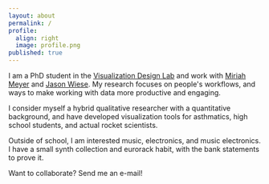 ```yaml
---
layout: about
permalink: /
profile:
  align: right
  image: profile.png
published: true
---
```


I am a PhD student in the [Visualization Design Lab](https://vdl.sci.utah.edu/) and work with [Miriah Meyer](https://www.cs.utah.edu/~miriah/) and [Jason Wiese](https://www.cs.utah.edu/~wiese/).  My research focuses on people's workflows, and ways to make working with data more productive and engaging.  

I consider myself a hybrid qualitative researcher with a quantitative background, and have developed visualization tools for asthmatics, high school students, and actual rocket scientists. 

Outside of school, I am interested music, electronics, and music electronics.  I have a small synth collection and eurorack habit, with the bank statements to prove it.

Want to collaborate?  Send me an e-mail!

